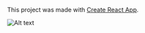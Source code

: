This project was made with [Create React App](https://github.com/facebook/create-react-app).

![Alt text](/screenshots/todo-list.PNG?raw=true "todo-ss")